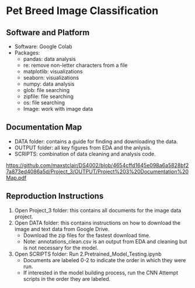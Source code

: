 # Pet Breed Image Classification

## Software and Platform
- Software: Google Colab
- Packages:
  - pandas: data analysis
  - re: remove non-letter characters from a file
  - matplotlib: visualizations
  - seaborn: visualizations
  - numpy: data analysis
  - glob: file searching
  - zipfile: file searching
  - os: file searching
  - Image: work with image data

## Documentation Map
- DATA folder: contains a guide for finding and downloading the data.
- OUTPUT folder: all key figures from EDA and the anlysis.
- SCRIPTS: combination of data cleaning and analysis code.

https://github.com/maxstclair/DS4002/blob/4654cffd1645e098a6a5828bf27a873ed4086a5d/Project_3/OUTPUT/Project%203%20Documentation%20Map.pdf

## Reproduction Instructions
1. Open Project_3 folder: this contains all documents for the image data project.
2. Open DATA folder: this contains instructions on how to download the image and text data from Google Drive.
     - Download the zip files for the fastest download time.
     - Note: annotations_clean.csv is an output from EDA and cleaning but is not necessary for the model.
4. Open SCRIPTS folder: Run 2.Pretrained_Model_Testing.ipynb
    - Documents are labeled 0-2 to indicate the order in which they were run.
    - If interested in the model building process, run the CNN Attempt scripts in the order they are labeled.
